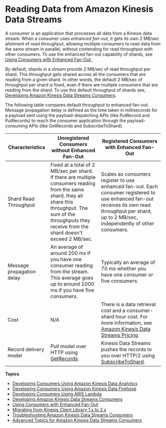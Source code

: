 # Reading Data from Amazon Kinesis Data Streams<a name="building-consumers"></a>

A *consumer* is an application that processes all data from a Kinesis data stream\. When a consumer uses *enhanced fan\-out*, it gets its own 2 MB/sec allotment of read throughput, allowing multiple consumers to read data from the same stream in parallel, without contending for read throughput with other consumers\. To use the enhanced fan\-out capability of shards, see [Using Consumers with Enhanced Fan\-Out ](introduction-to-enhanced-consumers.md)\.

 By default, shards in a stream provide 2 MB/sec of read throughput per shard\. This throughput gets shared across all the consumers that are reading from a given shard\. In other words, the default 2 MB/sec of throughput per shard is fixed, even if there are multiple consumers that are reading from the shard\. To use this default throughput of shards see, [Developing Amazon Kinesis Data Streams Consumers](shared-fan-out-consumers.md)\. 

The following table compares default throughput to enhanced fan\-out\. Message propagation delay is defined as the time taken in milliseconds for a payload sent using the payload\-dispatching APIs \(like PutRecord and PutRecords\) to reach the consumer application through the payload\-consuming APIs \(like GetRecords and SubscribeToShard\)\. 


| Characteristics | Unregistered Consumers without Enhanced Fan\-Out | Registered Consumers with Enhanced Fan\-Out | 
| --- | --- | --- | 
| Shard Read Throughput | Fixed at a total of 2 MB/sec per shard\. If there are multiple consumers reading from the same shard, they all share this throughput\. The sum of the throughputs they receive from the shard doesn't exceed 2 MB/sec\. | Scales as consumers register to use enhanced fan\-out\. Each consumer registered to use enhanced fan\-out receives its own read throughput per shard, up to 2 MB/sec, independently of other consumers\. | 
| Message propagation delay | An average of around 200 ms if you have one consumer reading from the stream\. This average goes up to around 1000 ms if you have five consumers\. | Typically an average of 70 ms whether you have one consumer or five consumers\. | 
| Cost | N/A | There is a data retrieval cost and a consumer\-shard hour cost\. For more information, see [Amazon Kinesis Data Streams Pricing](https://aws.amazon.com/kinesis/streams/pricing)\. | 
| Record delivery model | Pull model over HTTP using [GetRecords](https://docs.aws.amazon.com/kinesis/latest/APIReference/API_GetRecords.html)\. | Kinesis Data Streams pushes the records to you over HTTP/2 using [SubscribeToShard](https://docs.aws.amazon.com/kinesis/latest/APIReference/API_SubscribeToShard.html)\. | 

**Topics**
+ [Developing Consumers Using Amazon Kinesis Data Analytics](kda-consumer.md)
+ [Developing Consumers Using Amazon Kinesis Data Firehose](kdf-consumer.md)
+ [Developing Consumers Using AWS Lambda](lambda-consumer.md)
+ [Developing Amazon Kinesis Data Streams Consumers](shared-fan-out-consumers.md)
+ [Using Consumers with Enhanced Fan\-Out](introduction-to-enhanced-consumers.md)
+ [Migrating from Kinesis Client Library 1\.x to 2\.x](kcl-migration.md)
+ [Troubleshooting Amazon Kinesis Data Streams Consumers](troubleshooting-consumers.md)
+ [Advanced Topics for Amazon Kinesis Data Streams Consumers](advanced-consumers.md)